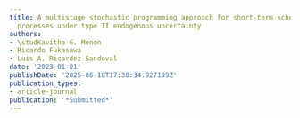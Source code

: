```yaml
---
title: A multistage stochastic programming approach for short-term scheduling of batch
  processes under type II endogenous uncertainty
authors:
- \studKavitha G. Menon
- Ricardo Fukasawa
- Luis A. Ricardez-Sandoval
date: '2023-01-01'
publishDate: '2025-06-18T17:30:34.927199Z'
publication_types:
- article-journal
publication: '*Submitted*'
---
```

